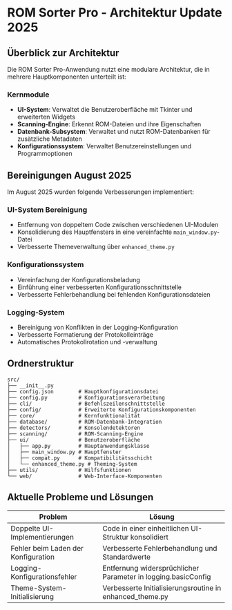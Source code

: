 # ROM Sorter Pro - Architektur Update 2025

## Überblick zur Architektur

Die ROM Sorter Pro-Anwendung nutzt eine modulare Architektur, die in mehrere Hauptkomponenten unterteilt ist:

### Kernmodule

- **UI-System**: Verwaltet die Benutzeroberfläche mit Tkinter und erweiterten Widgets
- **Scanning-Engine**: Erkennt ROM-Dateien und ihre Eigenschaften
- **Datenbank-Subsystem**: Verwaltet und nutzt ROM-Datenbanken für zusätzliche Metadaten
- **Konfigurationssystem**: Verwaltet Benutzereinstellungen und Programmoptionen

## Bereinigungen August 2025

Im August 2025 wurden folgende Verbesserungen implementiert:

### UI-System Bereinigung

- Entfernung von doppeltem Code zwischen verschiedenen UI-Modulen
- Konsolidierung des Hauptfensters in eine vereinfachte `main_window.py`-Datei
- Verbesserte Themeverwaltung über `enhanced_theme.py`

### Konfigurationssystem

- Vereinfachung der Konfigurationsbeladung
- Einführung einer verbesserten Konfigurationsschnittstelle
- Verbesserte Fehlerbehandlung bei fehlenden Konfigurationsdateien

### Logging-System

- Bereinigung von Konflikten in der Logging-Konfiguration
- Verbesserte Formatierung der Protokolleinträge
- Automatisches Protokollrotation und -verwaltung

## Ordnerstruktur

```text
src/
├── __init__.py
├── config.json        # Hauptkonfigurationsdatei
├── config.py          # Konfigurationsverarbeitung
├── cli/               # Befehlszeilenschnittstelle
├── config/            # Erweiterte Konfigurationskomponenten
├── core/              # Kernfunktionalität
├── database/          # ROM-Datenbank-Integration
├── detectors/         # Konsolendetektoren
├── scanning/          # ROM-Scanning-Engine
├── ui/                # Benutzeroberfläche
│   ├── app.py         # Hauptanwendungsklasse
│   ├── main_window.py # Hauptfenster
│   ├── compat.py      # Kompatibilitätsschicht
│   └── enhanced_theme.py # Theming-System
├── utils/             # Hilfsfunktionen
└── web/               # Web-Interface-Komponenten
```

## Aktuelle Probleme und Lösungen

| Problem | Lösung |
|---------|--------|
| Doppelte UI-Implementierungen | Code in einer einheitlichen UI-Struktur konsolidiert |
| Fehler beim Laden der Konfiguration | Verbesserte Fehlerbehandlung und Standardwerte |
| Logging-Konfigurationsfehler | Entfernung widersprüchlicher Parameter in logging.basicConfig |
| Theme-System-Initialisierung | Verbesserte Initialisierungsroutine in enhanced_theme.py |
